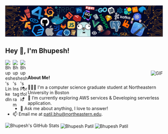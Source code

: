 ![Github Banner](https://github.com/Jaydeep-Yadav/Jaydeep-Yadav/blob/main/banner.png)

<h2 title="hehehe"> Hey 👋, I'm Bhupesh!</h2>

<a href="https://www.linkedin.com/in/bhupesh-patil-neu/">
  <img align="left" alt="Bhupesh's LinkedIn" width="24px" src="https://img.icons8.com/nolan/96/linkedin.png" />
</a>
<a href="https://www.instagram.com/bhupesh_patil_/">
  <img align="left" alt="Bhupesh's Instagram" width="24px" src="https://img.icons8.com/nolan/96/instagram-new.png" />
</a>
<a href="https://bhupesh-patil.web.app/">
  <img align="left" alt="Bhupesh's Portfolio" width="24px" src="https://img.icons8.com/nolan/64/1A6DFF/C822FF/web-design.png" />
</a>
<br />
<br />
  <img align="right" alt="GIF" src="https://media.giphy.com/media/LmNwrBhejkK9EFP504/giphy.gif" />

**About Me!**

- 👨🏽‍💻 I'm a computer science graduate student at Northeastern University in Boston
- 🌱 I’m currently exploring AWS services & Developing serverless application. 
- 💬 Ask me about anything, I love to answer!
- 📫 Email me at [patil.bhu@northeastern.edu](mailto:patil.bhu@northeastern.edu).



<img src="https://github-readme-stats.vercel.app/api?username=bhupesh22&show_icons=true&hide_border=true&count_private=true&theme=shades-of-purple&icon_color=fad000" alt="Bhupesh's GitHub Stats">
<img align="center" src="https://github-readme-streak-stats.herokuapp.com/?user=bhupesh22&count_private=true&theme=radical" alt="Bhupesh Patil" />
<img align="center" width=500 src="https://github-readme-stats.vercel.app/api/top-langs/?username=bhupesh22&count_private=true&theme=radical" alt="Bhupesh Patil" />

